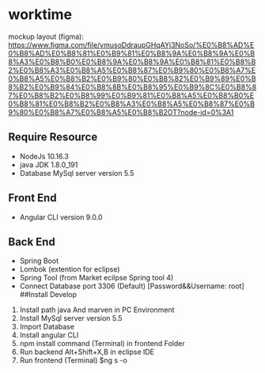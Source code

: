 # worktime
mockup layout (figma): https://www.figma.com/file/vmusoDdraupGHqAYj3NoSo/%E0%B8%AD%E0%B8%AD%E0%B8%81%E0%B9%81%E0%B8%9A%E0%B8%9A%E0%B8%A3%E0%B8%B0%E0%B8%9A%E0%B8%9A%E0%B8%81%E0%B8%B2%E0%B8%A3%E0%B8%A5%E0%B8%87%E0%B9%80%E0%B8%A7%E0%B8%A5%E0%B8%B2%E0%B9%80%E0%B8%82%E0%B9%89%E0%B8%B2%E0%B9%84%E0%B8%8B%E0%B8%95%E0%B9%8C%E0%B8%87%E0%B8%B2%E0%B8%99%E0%B9%81%E0%B8%A5%E0%B8%B0%E0%B8%81%E0%B8%B2%E0%B8%A3%E0%B8%A5%E0%B8%87%E0%B9%80%E0%B8%A7%E0%B8%A5%E0%B8%B2OT?node-id=0%3A1
## Require Resource
* NodeJs 10.16.3
* java JDK 1.8.0_191
* Database MySql server version 5.5
## Front End
* Angular CLI version 9.0.0
## Back End
* Spring Boot
* Lombok (extention for eclipse)
* Spring Tool (from Market ecilpse Spring tool 4)
* Connect Database port 3306 (Default) [Password&&Username: root]
##Install Develop
1) Install path java And marven in PC Environment
2) Install MySql server version 5.5
3) Import Database
4) Install angular CLI
5) npm install command (Terminal) in frontend Folder
6) Run backend Alt+Shift+X,B in eclipse IDE
7) Run frontend (Terminal) $ng s -o 


